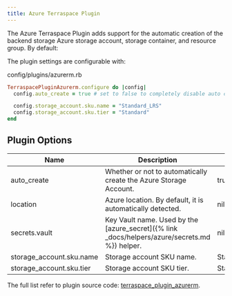```yaml
---
title: Azure Terraspace Plugin
---
```


The Azure Terraspace Plugin adds support for the automatic creation of the backend storage Azure storage account, storage container, and resource group. By default:

The plugin settings are configurable with:

config/plugins/azurerm.rb

```ruby
TerraspacePluginAzurerm.configure do |config|
  config.auto_create = true # set to false to completely disable auto creation

  config.storage_account.sku.name = "Standard_LRS"
  config.storage_account.sku.tier = "Standard"
end
```

## Plugin Options

Name | Description | Default
---|---|---
auto_create | Whether or not to automatically create the Azure Storage Account. | true
location | Azure location. By default, it is automatically detected. | nil
secrets.vault | Key Vault name. Used by the [azure_secret]({% link _docs/helpers/azure/secrets.md %}) helper. | nil
storage_account.sku.name | Storage account SKU name. | Standard_LRS
storage_account.sku.tier | Storage account SKU tier. | Standard

The full list refer to plugin source code: [terraspace_plugin_azurerm](https://github.com/boltops-tools/terraspace_plugin_azurerm/blob/master/lib/terraspace_plugin_azurerm/interfaces/config.rb).

